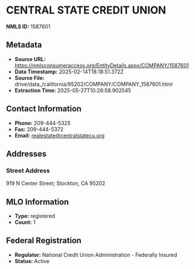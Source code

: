 # CENTRAL STATE CREDIT UNION

**NMLS ID:** 1587601

## Metadata
- **Source URL:** https://nmlsconsumeraccess.org/EntityDetails.aspx/COMPANY/1587601
- **Data Timestamp:** 2025-02-14T18:18:51.372Z
- **Source File:** drive/data_/california/95202/COMPANY/COMPANY_1587601.html
- **Extraction Time:** 2025-05-27T10:26:58.902545

## Contact Information
- **Phone:** 209-444-5325
- **Fax:** 209-444-5372
- **Email:** realestate@centralstatecu.org

## Addresses
### Street Address
919 N Center Street; Stockton, CA 95202

## MLO Information
- **Type:** registered
- **Count:** 1

## Federal Registration
- **Regulator:** National Credit Union Administration - Federally Insured
- **Status:** Active
